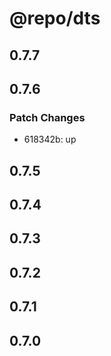 # @repo/dts

## 0.7.7

## 0.7.6

### Patch Changes

- 618342b: up

## 0.7.5

## 0.7.4

## 0.7.3

## 0.7.2

## 0.7.1

## 0.7.0
